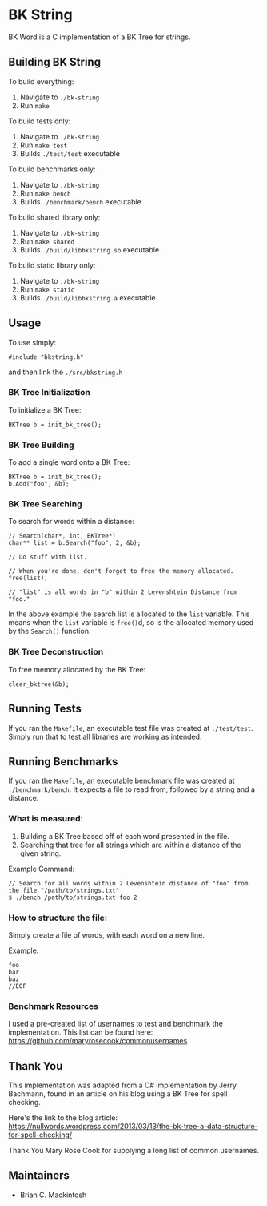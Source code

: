 # BK String
BK Word is a C implementation of a BK Tree for strings.

## Building BK String
To build everything:

1. Navigate to ``./bk-string``
2. Run ``make``

To build tests only:

1. Navigate to ``./bk-string``
2. Run ``make test``
3. Builds ``./test/test`` executable

To build benchmarks only:

1. Navigate to ``./bk-string``
2. Run ``make bench``
3. Builds ``./benchmark/bench`` executable

To build shared library only:

1. Navigate to ``./bk-string``
2. Run ``make shared``
3. Builds ``./build/libbkstring.so`` executable

To build static library only:

1. Navigate to ``./bk-string``
2. Run ``make static``
3. Builds ``./build/libbkstring.a`` executable

## Usage
To use simply:

    #include "bkstring.h"

and then link the ``./src/bkstring.h``

### BK Tree Initialization
To initialize a BK Tree:

    BKTree b = init_bk_tree();


### BK Tree Building
To add a single word onto a BK Tree:

    BKTree b = init_bk_tree();
    b.Add("foo", &b);

### BK Tree Searching
To search for words within a distance:

    // Search(char*, int, BKTree*)
    char** list = b.Search("foo", 2, &b);

    // Do stuff with list.

    // When you're done, don't forget to free the memory allocated.
    free(list);

    // "list" is all words in "b" within 2 Levenshtein Distance from "foo."

In the above example the search list is allocated to the ``list`` variable.  This means when the ``list`` variable is ``free()``d, so is the allocated memory used by the ``Search()`` function.

### BK Tree Deconstruction
To free memory allocated by the BK Tree:

    clear_bktree(&b);

## Running Tests
If you ran the ``Makefile``, an executable test file was created at ``./test/test``.  Simply run that to test all libraries are working as intended.

## Running Benchmarks
If you ran the ``Makefile``, an executable benchmark file was created at ``./benchmark/bench``.  It expects a file to read from, followed by a string and a distance.

### What is measured:
1. Building a BK Tree based off of each word presented in the file.
2. Searching that tree for all strings which are within a distance of the given string.

Example Command:

    // Search for all words within 2 Levenshtein distance of "foo" from the file "/path/to/strings.txt"
    $ ./bench /path/to/strings.txt foo 2

### How to structure the file:
Simply create a file of words, with each word on a new line.

Example:

    foo
    bar
    baz
    //EOF

### Benchmark Resources
I used a pre-created list of usernames to test and benchmark the implementation.
This list can be found here:
https://github.com/maryrosecook/commonusernames

## Thank You
This implementation was adapted from a C# implementation by Jerry Bachmann, found
in an article on his blog using a BK Tree for spell checking.

Here's the link to the blog article:
https://nullwords.wordpress.com/2013/03/13/the-bk-tree-a-data-structure-for-spell-checking/

Thank You Mary Rose Cook for supplying a long list of common usernames.

## Maintainers
* Brian C. Mackintosh
